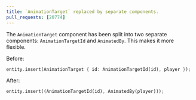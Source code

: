 ```yaml
---
title: `AnimationTarget` replaced by separate components.
pull_requests: [20774]
---
```


The `AnimationTarget` component has been split into two separate components:
`AnimationTargetId` and `AnimatedBy`. This makes it more flexible.

Before:

```rust
entity.insert(AnimationTarget { id: AnimationTargetId(id), player });
```

After:

```rust
entity.insert((AnimationTargetId(id), AnimatedBy(player)));
```
